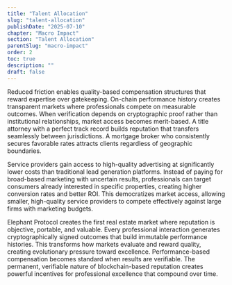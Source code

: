 ```yaml
---
title: "Talent Allocation"
slug: "talent-allocation"
publishDate: "2025-07-10"
chapter: "Macro Impact"
section: "Talent Allocation"
parentSlug: "macro-impact"
order: 2
toc: true
description: ""
draft: false
---
```


Reduced friction enables quality-based compensation structures that reward expertise over gatekeeping. On-chain performance history creates transparent markets where professionals compete on measurable outcomes. When verification depends on cryptographic proof rather than institutional relationships, market access becomes merit-based. A title attorney with a perfect track record builds reputation that transfers seamlessly between jurisdictions. A mortgage broker who consistently secures favorable rates attracts clients regardless of geographic boundaries.

Service providers gain access to high-quality advertising at significantly lower costs than traditional lead generation platforms. Instead of paying for broad-based marketing with uncertain results, professionals can target consumers already interested in specific properties, creating higher conversion rates and better ROI. This democratizes market access, allowing smaller, high-quality service providers to compete effectively against large firms with marketing budgets.

Elephant Protocol creates the first real estate market where reputation is objective, portable, and valuable. Every professional interaction generates cryptographically signed outcomes that build immutable performance histories. This transforms how markets evaluate and reward quality, creating evolutionary pressure toward excellence. Performance-based compensation becomes standard when results are verifiable. The permanent, verifiable nature of blockchain-based reputation creates powerful incentives for professional excellence that compound over time.
